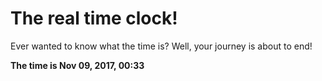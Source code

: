 # The real time clock!

Ever wanted to know what the time is? Well, your journey is about to end!

**The time is Nov 09, 2017, 00:33**